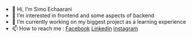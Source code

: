 - 👋 Hi, I’m Simo Echaarani
- 👀 I’m interested in frontend and some aspects of backend
- 🌱 I’m currently working on my biggest project as a learning experience 
- 📫 How to reach me :
  [Facebook](https://www.facebook.com/mohamed.echaarani/)
  [Linkedin](https://www.linkedin.com/in/mohamed-echaarani-01443b174/)
  [instagram](https://www.instagram.com/simo_echaarani/)

<!---
SiMoG97/SiMoG97 is a ✨ special ✨ repository because its `README.md` (this file) appears on your GitHub profile.
You can click the Preview link to take a look at your changes.
--->
